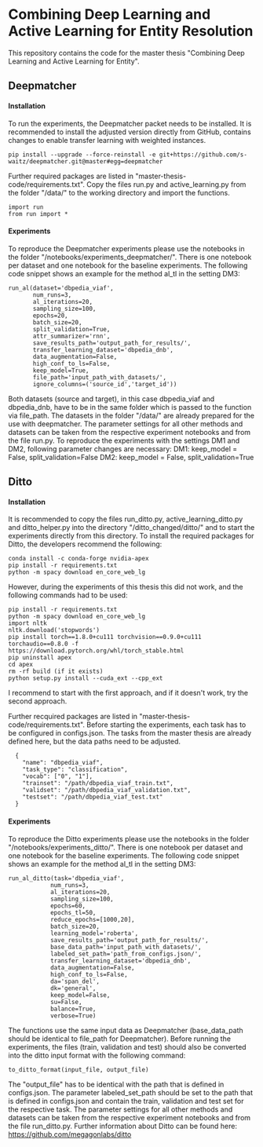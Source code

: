 # Combining Deep Learning and Active Learning for Entity Resolution

This repository contains the code for the master thesis "Combining Deep Learning and Active Learning for Entity".

## Deepmatcher

#### Installation

To run the experiments, the Deepmatcher packet needs to be installed. It is recommended to install the adjusted version directly from GitHub, contains changes to enable transfer learning with weighted instances.

```shell
pip install --upgrade --force-reinstall -e git+https://github.com/s-waitz/deepmatcher.git@master#egg=deepmatcher
```

Further required packages are listed in "master-thesis-code/requirements.txt".
Copy the files run.py and active_learning.py from the folder "/data/" to the working directory and import the functions.
```shell
import run
from run import *
```
#### Experiments

To reproduce the Deepmatcher experiments please use the notebooks in the folder "/notebooks/experiments_deepmatcher/". There is one notebook per dataset and one notebook for the baseline experiments. The following code snippet shows an example for the method al_tl in the setting DM3:

```shell
run_al(dataset='dbpedia_viaf',
       num_runs=3,
       al_iterations=20,
       sampling_size=100,
       epochs=20,
       batch_size=20,
       split_validation=True,
       attr_summarizer='rnn',
       save_results_path='output_path_for_results/',
       transfer_learning_dataset='dbpedia_dnb',
       data_augmentation=False,
       high_conf_to_ls=False,
       keep_model=True,
       file_path='input_path_with_datasets/',
       ignore_columns=('source_id','target_id'))
```
Both datasets (source and target), in this case dbpedia_viaf and dbpedia_dnb, have to be in the same folder which is passed to the function via file_path. The datasets in the folder "/data/" are already prepared for the use with deepmatcher. The parameter settings for all other methods and datasets can be taken from the respective experiment notebooks and from the file run.py. To reproduce the experiments with the settings DM1 and DM2, following parameter changes are necessary:
DM1: keep_model = False, split_validation=False
DM2: keep_model = False, split_validation=True

## Ditto

#### Installation

It is recommended to copy the files run_ditto.py, active_learning_ditto.py and ditto_helper.py into the directory "/ditto_changed/ditto/" and to start the experiments directly from this directory.
To install the required packages for Ditto, the developers recommend the following:
```shell
conda install -c conda-forge nvidia-apex
pip install -r requirements.txt
python -m spacy download en_core_web_lg
```
However, during the experiments of this thesis this did not work, and the following commands had to be used:

```shell
pip install -r requirements.txt
python -m spacy download en_core_web_lg
import nltk
nltk.download('stopwords')
pip install torch==1.8.0+cu111 torchvision==0.9.0+cu111 torchaudio==0.8.0 -f https://download.pytorch.org/whl/torch_stable.html
pip uninstall apex
cd apex
rm -rf build (if it exists)
python setup.py install --cuda_ext --cpp_ext
```
I recommend to start with the first approach, and if it doesn't work, try the second approach.

Further recquired packages are listed in "master-thesis-code/requirements.txt".
Before starting the experiments, each task has to be configured in configs.json. The tasks from the master thesis are already defined here, but the data paths need to be adjusted.
```shell
  {
    "name": "dbpedia_viaf",
    "task_type": "classification",
    "vocab": ["0", "1"],
    "trainset": "/path/dbpedia_viaf_train.txt",
    "validset": "/path/dbpedia_viaf_validation.txt",
    "testset": "/path/dbpedia_viaf_test.txt"
  }
  ```
#### Experiments

To reproduce the Ditto experiments please use the notebooks in the folder "/notebooks/experiments_ditto/". There is one notebook per dataset and one notebook for the baseline experiments. The following code snippet shows an example for the method al_tl in the setting DM3:

```shell
run_al_ditto(task='dbpedia_viaf',
            num_runs=3,
            al_iterations=20,
            sampling_size=100,
            epochs=60,
            epochs_tl=50,
            reduce_epochs=[1000,20],
            batch_size=20,
            learning_model='roberta',
            save_results_path='output_path_for_results/',
            base_data_path='input_path_with_datasets/',
            labeled_set_path='path_from_configs.json/',
            transfer_learning_dataset='dbpedia_dnb',
            data_augmentation=False,
            high_conf_to_ls=False,
            da='span_del',
            dk='general',
            keep_model=False,               
            su=False,
            balance=True,
            verbose=True)
```
The functions use the same input data as Deepmatcher (base_data_path should be identical to file_path for Deepmatcher). Before running the experiments, the files (train, validation and test) should also be converted into the ditto input format with the following command:
```shell
to_ditto_format(input_file, output_file)
```
The "output_file" has to be identical with the path that is defined in configs.json.
The parameter labeled_set_path should be set to  the path that is defined in configs.json and contain the train, validation and test set for the respective task. The parameter settings for all other methods and datasets can be taken from the respective experiment notebooks and from the file run_ditto.py.
Further information about Ditto can be found here: https://github.com/megagonlabs/ditto
